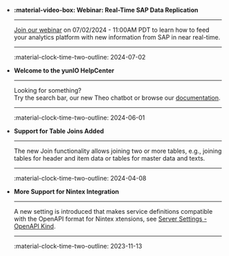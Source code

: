 <div class="grid cards" markdown>


-   **:material-video-box: **Webinar: Real-Time SAP Data Replication****

    ---

    [Join our webinar](https://theobald-software.com/en/webinars-en/fast-efficient-data-insights-real-time-sap-data-replication/) on 07/02/2024 - 11:00AM PDT to learn how to feed your analytics platform with new information from SAP in near real-time.

    ---

    :material-clock-time-two-outline: 2024-07-02

-   **Welcome to the yunIO HelpCenter**

    ---

    Looking for something?<br> Try the search bar, our new Theo chatbot  or browse our [documentation](documentation/introduction.md). 

    ---

    :material-clock-time-two-outline: 2024-06-01

-   **Support for Table Joins Added**

    ---

    The new Join functionality allows joining two or more tables, e.g., joining tables for header and item data or tables for master data and texts.

    ---

    :material-clock-time-two-outline: 2024-04-08

-   **More Support for Nintex Integration**

    ---

    A new setting is introduced that makes service definitions compatible with the OpenAPI format for Nintex xtensions, see [Server Settings - OpenAPI Kind](documentation/server-settings.md/#openapi-target-kind).

    ---

    :material-clock-time-two-outline: 2023-11-13

</div>